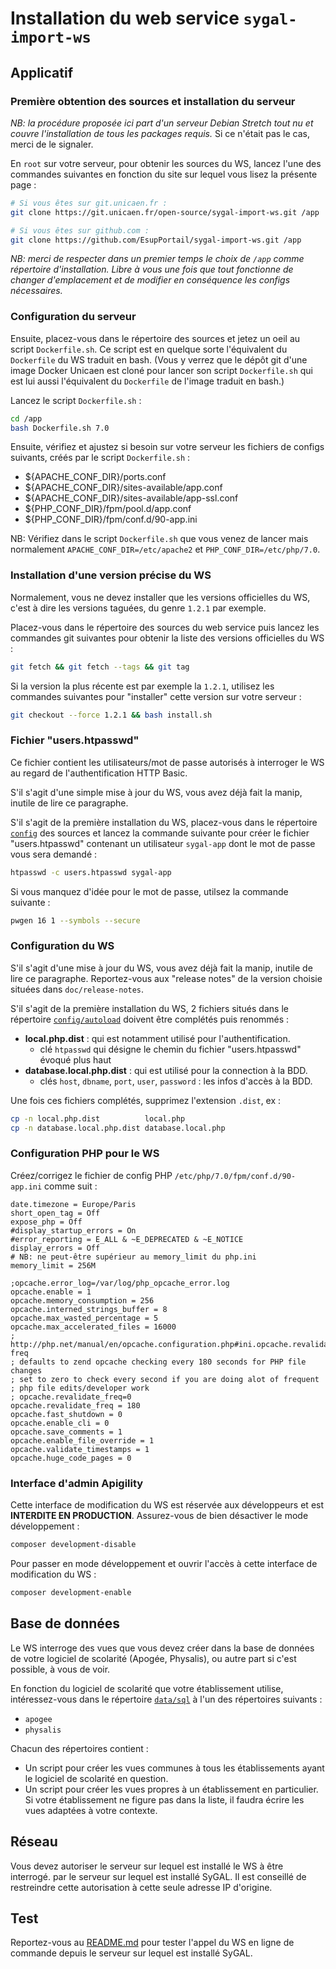 Installation du web service `sygal-import-ws`
=============================================


Applicatif
----------

### Première obtention des sources et installation du serveur 

*NB: la procédure proposée ici part d'un serveur *Debian Stretch* tout nu et couvre l'installation de tous les packages 
requis.* Si ce n'était pas le cas, merci de le signaler.

En `root` sur votre serveur, pour obtenir les sources du WS, lancez l'une des commandes suivantes en fonction 
du site sur lequel vous lisez la présente page :
```bash
# Si vous êtes sur git.unicaen.fr :
git clone https://git.unicaen.fr/open-source/sygal-import-ws.git /app

# Si vous êtes sur github.com :
git clone https://github.com/EsupPortail/sygal-import-ws.git /app
```

*NB: merci de respecter dans un premier temps le choix de `/app` comme répertoire d'installation. 
Libre à vous une fois que tout fonctionne de changer d'emplacement et de modifier en conséquence les configs
nécessaires.*

### Configuration du serveur

Ensuite, placez-vous dans le répertoire des sources et jetez un oeil au script `Dockerfile.sh`.
Ce script est en quelque sorte l'équivalent du `Dockerfile` du WS traduit en bash. 
(Vous y verrez que le dépôt git d'une image Docker Unicaen est cloné pour lancer 
son script `Dockerfile.sh` qui est lui aussi l'équivalent du `Dockerfile` de l'image 
traduit en bash.)

Lancez le script `Dockerfile.sh` :
```bash
cd /app
bash Dockerfile.sh 7.0
```

Ensuite, vérifiez et ajustez si besoin sur votre serveur les fichiers de configs suivants,
créés par le script `Dockerfile.sh` :
- ${APACHE_CONF_DIR}/ports.conf
- ${APACHE_CONF_DIR}/sites-available/app.conf
- ${APACHE_CONF_DIR}/sites-available/app-ssl.conf  
- ${PHP_CONF_DIR}/fpm/pool.d/app.conf
- ${PHP_CONF_DIR}/fpm/conf.d/90-app.ini

NB: Vérifiez dans le script `Dockerfile.sh` que vous venez de lancer mais normalement 
`APACHE_CONF_DIR=/etc/apache2` et `PHP_CONF_DIR=/etc/php/7.0`.


### Installation d'une version précise du WS

Normalement, vous ne devez installer que les versions officielles du WS, c'est à dire les versions taguées, du genre `1.2.1`
par exemple.

Placez-vous dans le répertoire des sources du web service puis lancez les commandes git suivantes pour obtenir la liste des
versions officielles du WS :
```bash
git fetch && git fetch --tags && git tag
```

Si la version la plus récente est par exemple la `1.2.1`, utilisez les commandes suivantes pour "installer" cette version 
sur votre serveur :
```bash
git checkout --force 1.2.1 && bash install.sh
```


### Fichier "users.htpasswd"

Ce fichier contient les utilisateurs/mot de passe autorisés à interroger le WS au regard de l'authentification HTTP Basic.

S'il s'agit d'une simple mise à jour du WS, vous avez déjà fait la manip, inutile de lire ce paragraphe.

S'il s'agit de la première installation du WS, placez-vous dans le répertoire [`config`](config) des sources et lancez la 
commande suivante pour créer le fichier "users.htpasswd" contenant un utilisateur `sygal-app` dont le mot de passe 
vous sera demandé :
```bash
htpasswd -c users.htpasswd sygal-app
```

Si vous manquez d'idée pour le mot de passe, utilsez la commande suivante :
```bash
pwgen 16 1 --symbols --secure
```

### Configuration du WS

S'il s'agit d'une mise à jour du WS, vous avez déjà fait la manip, inutile de lire ce paragraphe.
Reportez-vous aux "release notes" de la version choisie situées dans `doc/release-notes`.

S'il s'agit de la première installation du WS, 2 fichiers situés dans le répertoire [`config/autoload`](config/autoload) 
doivent être complétés puis renommés :

  - **local.php.dist** : qui est notamment utilisé pour l'authentification.
    - clé `htpasswd` qui désigne le chemin du fichier "users.htpasswd" évoqué plus haut
  - **database.local.php.dist** : qui est utilisé pour la connection à la BDD.
    - clés `host`, `dbname`, `port`, `user`, `password` : les infos d'accès à la BDD.
 
Une fois ces fichiers complétés, supprimez l'extension `.dist`, ex :
```bash
cp -n local.php.dist          local.php 
cp -n database.local.php.dist database.local.php
```

### Configuration PHP pour le WS

Créez/corrigez le fichier de config PHP `/etc/php/7.0/fpm/conf.d/90-app.ini` comme suit :

    date.timezone = Europe/Paris
    short_open_tag = Off
    expose_php = Off
    #display_startup_errors = On
    #error_reporting = E_ALL & ~E_DEPRECATED & ~E_NOTICE
    display_errors = Off
    # NB: ne peut-être supérieur au memory_limit du php.ini
    memory_limit = 256M
    
    ;opcache.error_log=/var/log/php_opcache_error.log
    opcache.enable = 1
    opcache.memory_consumption = 256
    opcache.interned_strings_buffer = 8
    opcache.max_wasted_percentage = 5
    opcache.max_accelerated_files = 16000
    ; http://php.net/manual/en/opcache.configuration.php#ini.opcache.revalidate-freq
    ; defaults to zend opcache checking every 180 seconds for PHP file changes
    ; set to zero to check every second if you are doing alot of frequent
    ; php file edits/developer work
    ; opcache.revalidate_freq=0
    opcache.revalidate_freq = 180
    opcache.fast_shutdown = 0
    opcache.enable_cli = 0
    opcache.save_comments = 1
    opcache.enable_file_override = 1
    opcache.validate_timestamps = 1
    opcache.huge_code_pages = 0
    

### Interface d'admin Apigility

Cette interface de modification du WS est réservée aux développeurs et est **INTERDITE EN PRODUCTION**.
Assurez-vous de bien désactiver le mode développement :
```bash
composer development-disable
```

Pour passer en mode développement et ouvrir l'accès à cette interface de modification du WS :
```bash
composer development-enable
``` 


Base de données
---------------

Le WS interroge des vues que vous devez créer dans la base de données de votre logiciel de scolarité (Apogée, Physalis), 
ou autre part si c'est possible, à vous de voir.

En fonction du logiciel de scolarité que votre établissement utilise, intéressez-vous dans le répertoire [`data/sql`](data/sql) 
à l'un des répertoires suivants :
- `apogee`
- `physalis`

Chacun des répertoires contient :
- Un script pour créer les vues communes à tous les établissements ayant le logiciel de scolarité en question.
- Un script pour créer les vues propres à un établissement en particulier.
  Si votre établissement ne figure pas dans la liste, il faudra écrire les vues adaptées à votre contexte.



Réseau
------

Vous devez autoriser le serveur sur lequel est installé le WS à être interrogé. par le serveur sur lequel est installé 
SyGAL. 
Il est conseillé de restreindre cette autorisation à cette seule adresse IP d'origine.


Test
----

Reportez-vous au [README.md](README.md) pour tester l'appel du WS en ligne de commande depuis le serveur
sur lequel est installé SyGAL.
